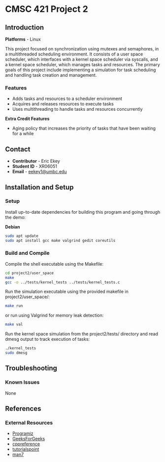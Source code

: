 # CMSC 421 Project 2

## Introduction
**Platforms** - Linux

This project focused on synchronization using mutexes and semaphores, in a multithreaded scheduling environment. It consists of a user space scheduler, which interfaces with a kernel space scheduler via syscalls, and a kernel space scheduler, which manages tasks and resources. The primary goals of this project include implementing a simulation for task scheduling and handling task creation and management.

### Features
* Adds tasks and resources to a scheduler environment
* Acquires and releases resources to execute tasks
* Uses multithreading to handle tasks and resources concurrently

**Extra Credit Features**
* Aging policy that increases the priority of tasks that have been waiting for a while

## Contact
* **Contributor** - Eric Ekey
* **Student ID** - XR06051
* **Email** - eekey1@umbc.edu

## Installation and Setup
### Setup

Install up-to-date dependencies for building this program and going through the demo:

**Debian**
```bash
sudo apt update
sudo apt install gcc make valgrind gedit coreutils
```

### Build and Compile
Compile the shell executable using the Makefile:
```bash
cd project2/user_space
make
gcc -o ../tests/kernel_tests ../tests/kernel_tests.c
```
Run the simulation executable using the provided makefile in project2/user_space/:
```bash
make run
```
or run using Valgrind for memory leak detection:
```bash
make val
```
Run the kernel space simulation from the project2/tests/ directory and read dmesg output to track execution of tasks:
```bash
./kernel_tests
sudo dmesg
```

## Troubleshooting
### Known Issues
None

## References
### External Resources
* [Programiz](https://www.programiz.com/)
* [GeeksForGeeks](https://www.geeksforgeeks.org/)
* [cppreference](https://en.cppreference.com/) 
* [tutorialspoint](https://www.tutorialspoint.com/)
* [man7](https://www.man7.org/)